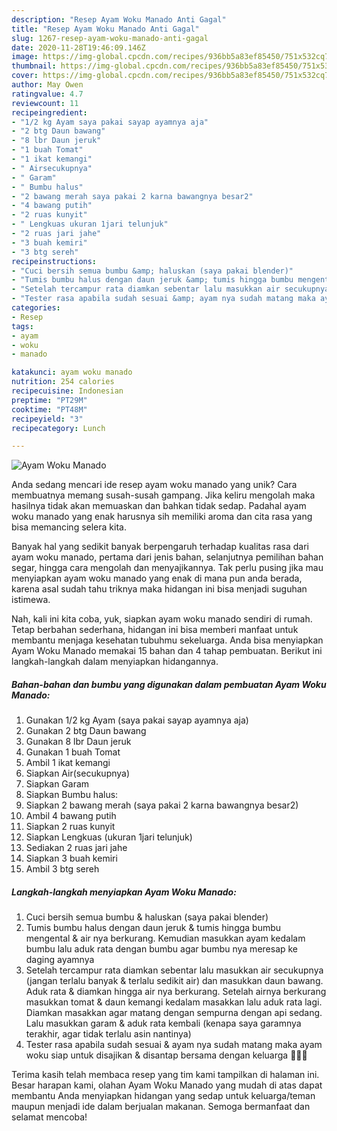 ```yaml
---
description: "Resep Ayam Woku Manado Anti Gagal"
title: "Resep Ayam Woku Manado Anti Gagal"
slug: 1267-resep-ayam-woku-manado-anti-gagal
date: 2020-11-28T19:46:09.146Z
image: https://img-global.cpcdn.com/recipes/936bb5a83ef85450/751x532cq70/ayam-woku-manado-foto-resep-utama.jpg
thumbnail: https://img-global.cpcdn.com/recipes/936bb5a83ef85450/751x532cq70/ayam-woku-manado-foto-resep-utama.jpg
cover: https://img-global.cpcdn.com/recipes/936bb5a83ef85450/751x532cq70/ayam-woku-manado-foto-resep-utama.jpg
author: May Owen
ratingvalue: 4.7
reviewcount: 11
recipeingredient:
- "1/2 kg Ayam saya pakai sayap ayamnya aja"
- "2 btg Daun bawang"
- "8 lbr Daun jeruk"
- "1 buah Tomat"
- "1 ikat kemangi"
- " Airsecukupnya"
- " Garam"
- " Bumbu halus"
- "2 bawang merah saya pakai 2 karna bawangnya besar2"
- "4 bawang putih"
- "2 ruas kunyit"
- " Lengkuas ukuran 1jari telunjuk"
- "2 ruas jari jahe"
- "3 buah kemiri"
- "3 btg sereh"
recipeinstructions:
- "Cuci bersih semua bumbu &amp; haluskan (saya pakai blender)"
- "Tumis bumbu halus dengan daun jeruk &amp; tumis hingga bumbu mengental &amp; air nya berkurang. Kemudian masukkan ayam kedalam bumbu lalu aduk rata dengan bumbu agar bumbu nya meresap ke daging ayamnya"
- "Setelah tercampur rata diamkan sebentar lalu masukkan air secukupnya (jangan terlalu banyak &amp; terlalu sedikit air) dan masukkan daun bawang. Aduk rata &amp; diamkan hingga air nya berkurang. Setelah airnya berkurang masukkan tomat &amp; daun kemangi kedalam masakkan lalu aduk rata lagi. Diamkan masakkan agar matang dengan sempurna dengan api sedang. Lalu masukkan garam &amp; aduk rata kembali (kenapa saya garamnya terakhir, agar tidak terlalu asin nantinya)"
- "Tester rasa apabila sudah sesuai &amp; ayam nya sudah matang maka ayam woku siap untuk disajikan &amp; disantap bersama dengan keluarga 🥰🥰🥰"
categories:
- Resep
tags:
- ayam
- woku
- manado

katakunci: ayam woku manado 
nutrition: 254 calories
recipecuisine: Indonesian
preptime: "PT29M"
cooktime: "PT48M"
recipeyield: "3"
recipecategory: Lunch

---
```



![Ayam Woku Manado](https://img-global.cpcdn.com/recipes/936bb5a83ef85450/751x532cq70/ayam-woku-manado-foto-resep-utama.jpg)

Anda sedang mencari ide resep ayam woku manado yang unik? Cara membuatnya memang susah-susah gampang. Jika keliru mengolah maka hasilnya tidak akan memuaskan dan bahkan tidak sedap. Padahal ayam woku manado yang enak harusnya sih memiliki aroma dan cita rasa yang bisa memancing selera kita.

Banyak hal yang sedikit banyak berpengaruh terhadap kualitas rasa dari ayam woku manado, pertama dari jenis bahan, selanjutnya pemilihan bahan segar, hingga cara mengolah dan menyajikannya. Tak perlu pusing jika mau menyiapkan ayam woku manado yang enak di mana pun anda berada, karena asal sudah tahu triknya maka hidangan ini bisa menjadi suguhan istimewa.




Nah, kali ini kita coba, yuk, siapkan ayam woku manado sendiri di rumah. Tetap berbahan sederhana, hidangan ini bisa memberi manfaat untuk membantu menjaga kesehatan tubuhmu sekeluarga. Anda bisa menyiapkan Ayam Woku Manado memakai 15 bahan dan 4 tahap pembuatan. Berikut ini langkah-langkah dalam menyiapkan hidangannya.

<!--inarticleads1-->

##### Bahan-bahan dan bumbu yang digunakan dalam pembuatan Ayam Woku Manado:

1. Gunakan 1/2 kg Ayam (saya pakai sayap ayamnya aja)
1. Gunakan 2 btg Daun bawang
1. Gunakan 8 lbr Daun jeruk
1. Gunakan 1 buah Tomat
1. Ambil 1 ikat kemangi
1. Siapkan  Air(secukupnya)
1. Siapkan  Garam
1. Siapkan  Bumbu halus:
1. Siapkan 2 bawang merah (saya pakai 2 karna bawangnya besar2)
1. Ambil 4 bawang putih
1. Siapkan 2 ruas kunyit
1. Siapkan  Lengkuas (ukuran 1jari telunjuk)
1. Sediakan 2 ruas jari jahe
1. Siapkan 3 buah kemiri
1. Ambil 3 btg sereh




<!--inarticleads2-->

##### Langkah-langkah menyiapkan Ayam Woku Manado:

1. Cuci bersih semua bumbu &amp; haluskan (saya pakai blender)
1. Tumis bumbu halus dengan daun jeruk &amp; tumis hingga bumbu mengental &amp; air nya berkurang. Kemudian masukkan ayam kedalam bumbu lalu aduk rata dengan bumbu agar bumbu nya meresap ke daging ayamnya
1. Setelah tercampur rata diamkan sebentar lalu masukkan air secukupnya (jangan terlalu banyak &amp; terlalu sedikit air) dan masukkan daun bawang. Aduk rata &amp; diamkan hingga air nya berkurang. Setelah airnya berkurang masukkan tomat &amp; daun kemangi kedalam masakkan lalu aduk rata lagi. Diamkan masakkan agar matang dengan sempurna dengan api sedang. Lalu masukkan garam &amp; aduk rata kembali (kenapa saya garamnya terakhir, agar tidak terlalu asin nantinya)
1. Tester rasa apabila sudah sesuai &amp; ayam nya sudah matang maka ayam woku siap untuk disajikan &amp; disantap bersama dengan keluarga 🥰🥰🥰




Terima kasih telah membaca resep yang tim kami tampilkan di halaman ini. Besar harapan kami, olahan Ayam Woku Manado yang mudah di atas dapat membantu Anda menyiapkan hidangan yang sedap untuk keluarga/teman maupun menjadi ide dalam berjualan makanan. Semoga bermanfaat dan selamat mencoba!
